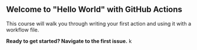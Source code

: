 ## Welcome to "Hello World" with GitHub Actions

This course will walk you through writing your first action and using it with a workflow file. 

**Ready to get started? Navigate to the first issue.**
k
